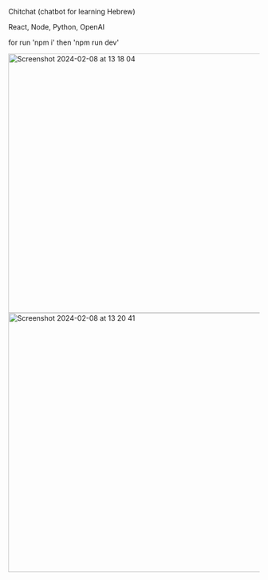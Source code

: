 Chitchat
(chatbot for learning Hebrew)

React, Node, Python, OpenAI

for run 'npm i'
then 'npm run dev'

<img width="520" alt="Screenshot 2024-02-08 at 13 18 04" src="https://github.com/marieslo/front-end/assets/110108878/28a144ed-5a01-4805-aada-b0ef4d3b0237">
<img width="520" alt="Screenshot 2024-02-08 at 13 20 41" src="https://github.com/marieslo/front-end/assets/110108878/c936e880-bcb1-4df0-abb5-d5dccd7f7153">
